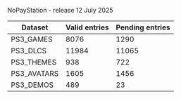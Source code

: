 NoPayStation - release 12 July 2025

|  Dataset  |Valid entries|Pending entries|
|-----------|-------------|---------------|
| PS3_GAMES |     8076    |      1290     |
|  PS3_DLCS |    11984    |     11065     |
| PS3_THEMES|     938     |      722      |
|PS3_AVATARS|     1605    |      1456     |
| PS3_DEMOS |     489     |       23      |